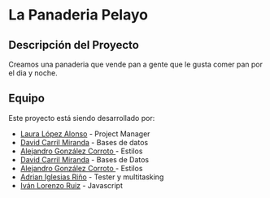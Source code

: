 # La Panaderia Pelayo

## Descripción del Proyecto
Creamos una panaderia que vende pan a gente que le gusta comer pan por el dia y noche.

## Equipo
Este proyecto está siendo desarrollado por:

- [Laura López Alonso](https://github.com/laurity) - Project Manager
- [David Carril Miranda](https://github.com/Daniel-Carril-Miranda) - Bases de datos
- [Alejandro González Corroto ](https://github.com/usuario3) - Estilos
- [David Carril Miranda](https://github.com/Daniel-Carril-Miranda) - Bases de Datos
- [Alejandro González Corroto ](https://github.com/usuario3) - Estilos
- [Adrian Iglesias Riño](https://github.com/Torremolinos) - Tester y multitasking
- [Iván Lorenzo Ruiz](https://github.com/ivanlr96) - Javascript
